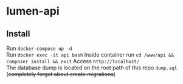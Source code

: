 # lumen-api

## Install
Run `docker-compose up -d`  
Run `docker exec -it api bash`
Inside container run `cd /www/api && composer install && exit`
Access `http://localhost/`  
The database dump is located on the root path of this repo `dump.sql` (~~completely forgot about create migrations~~)